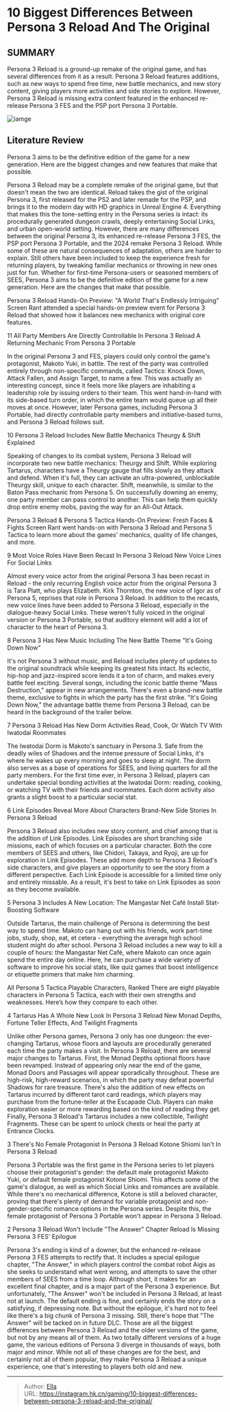 # 10 Biggest Differences Between Persona 3 Reload And The Original


## SUMMARY 


 Persona 3 Reload is a ground-up remake of the original game, and has several differences from it as a result. 
 Persona 3 Reload features additions, such as new ways to spend free time, new battle mechanics, and new story content, giving players more activities and side stories to explore. 
 However, Persona 3 Reload is missing extra content featured in the enhanced re-release Persona 3 FES and the PSP port Persona 3 Portable. 

![iamge](https://static1.srcdn.com/wordpress/wp-content/uploads/2024/01/persona3.jpg)

## Literature Review

Persona 3 aims to be the definitive edition of the game for a new generation. Here are the biggest changes and new features that make that possible.




Persona 3 Reload may be a complete remake of the original game, but that doesn&#39;t mean the two are identical. Reload takes the gist of the original Persona 3, first released for the PS2 and later remade for the PSP, and brings it to the modern day with HD graphics in Unreal Engine 4. Everything that makes this the tone-setting entry in the Persona series is intact: its procedurally generated dungeon crawls, deeply entertaining Social Links, and urban open-world setting.
However, there are many differences between the original Persona 3, its enhanced re-release Persona 3 FES, the PSP port Persona 3 Portable, and the 2024 remake Persona 3 Reload. While some of these are natural consequences of adaptation, others are harder to explain. Still others have been included to keep the experience fresh for returning players, by tweaking familiar mechanics or throwing in new ones just for fun. Whether for first-time Persona-users or seasoned members of SEES, Persona 3 aims to be the definitive edition of the game for a new generation. Here are the changes that make that possible.
            
 
 Persona 3 Reload Hands-On Preview: &#34;A World That&#39;s Endlessly Intriguing&#34; 
Screen Rant attended a special hands-on preview event for Persona 3 Reload that showed how it balances new mechanics with original core features.












 








 11  All Party Members Are Directly Controllable In Persona 3 Reload 
A Returning Mechanic From Persona 3 Portable


 







In the original Persona 3 and FES, players could only control the game&#39;s protagonist, Makoto Yuki, in battle. The rest of the party was controlled entirely through non-specific commands, called Tactics: Knock Down, Attack Fallen, and Assign Target, to name a few. This was actually an interesting concept, since it feels more like players are inhabiting a leadership role by issuing orders to their team.
This went hand-in-hand with its side-based turn order, in which the entire team would queue up all their moves at once. However, later Persona games, including Persona 3 Portable, had directly controllable party members and initiative-based turns, and Persona 3 Reload follows suit.





 10  Persona 3 Reload Includes New Battle Mechanics 
Theurgy &amp; Shift Explained
        

Speaking of changes to its combat system, Persona 3 Reload will incorporate two new battle mechanics: Theurgy and Shift. While exploring Tartarus, characters have a Theurgy gauge that fills slowly as they attack and defend. When it&#39;s full, they can activate an ultra-powered, unblockable Theurgy skill, unique to each character. Shift, meanwhile, is similar to the Baton Pass mechanic from Persona 5. On successfully downing an enemy, one party member can pass control to another. This can help them quickly drop entire enemy mobs, paving the way for an All-Out Attack.
            
 
 Persona 3 Reload &amp; Persona 5 Tactica Hands-On Preview: Fresh Faces &amp; Fights 
Screen Rant went hands-on with Persona 3 Reload and Persona 5 Tactica to learn more about the games&#39; mechanics, quality of life changes, and more.








 9  Most Voice Roles Have Been Recast In Persona 3 Reload 
New Voice Lines For Social Links


 







Almost every voice actor from the original Persona 3 has been recast in Reload - the only recurring English voice actor from the original Persona 3 is Tara Platt, who plays Elizabeth. Kirk Thornton, the new voice of Igor as of Persona 5, reprises that role in Persona 3 Reload. In addition to the recasts, new voice lines have been added to Persona 3 Reload, especially in the dialogue-heavy Social Links. These weren&#39;t fully voiced in the original version or Persona 3 Portable, so that auditory element will add a lot of character to the heart of Persona 3.





 8  Persona 3 Has New Music 
Including The New Battle Theme &#34;It&#39;s Going Down Now&#34;
        

It&#39;s not Persona 3 without music, and Reload includes plenty of updates to the original soundtrack while keeping its greatest hits intact. Its eclectic, hip-hop and jazz-inspired score lends it a ton of charm, and makes every battle feel exciting. Several songs, including the iconic battle theme &#34;Mass Destruction,&#34; appear in new arrangements. There&#39;s even a brand-new battle theme, exclusive to fights in which the party has the first strike. &#34;It&#39;s Going Down Now,&#34; the advantage battle theme from Persona 3 Reload, can be heard in the background of the trailer below.







 7  Persona 3 Reload Has New Dorm Activities 
Read, Cook, Or Watch TV With Iwatodai Roommates
        

The Iwatodai Dorm is Makoto&#39;s sanctuary in Persona 3. Safe from the deadly wiles of Shadows and the intense pressure of Social Links, it&#39;s where he wakes up every morning and goes to sleep at night. The dorm also serves as a base of operations for SEES, and living quarters for all the party members. For the first time ever, in Persona 3 Reload, players can undertake special bonding activities at the Iwatodai Dorm: reading, cooking, or watching TV with their friends and roommates. Each dorm activity also grants a slight boost to a particular social stat.





 6  Link Episodes Reveal More About Characters 
Brand-New Side Stories In Persona 3 Reload


 







Persona 3 Reload also includes new story content, and chief among that is the addition of Link Episodes. Link Episodes are short branching side missions, each of which focuses on a particular character. Both the core members of SEES and others, like Chidori, Takaya, and Ryoji, are up for exploration in Link Episodes. These add more depth to Persona 3 Reload&#39;s side characters, and give players an opportunity to see the story from a different perspective.
Each Link Episode is accessible for a limited time only and entirely missable. As a result, it&#39;s best to take on Link Episodes as soon as they become available. 






 5  Persona 3 Includes A New Location: The Mangastar Net Café 
Install Stat-Boosting Software
        

Outside Tartarus, the main challenge of Persona is determining the best way to spend time. Makoto can hang out with his friends, work part-time jobs, study, shop, eat, et cetera - everything the average high school student might do after school. Persona 3 Reload includes a new way to kill a couple of hours: the Mangastar Net Café, where Makoto can once again spend the entire day online. Here, he can purchase a wide variety of software to improve his social stats, like quiz games that boost intelligence or etiquette primers that make him charming.
            
 
 All Persona 5 Tactica Playable Characters, Ranked 
There are eight playable characters in Persona 5 Tactica, each with their own strengths and weaknesses. Here’s how they compare to each other.








 4  Tartarus Has A Whole New Look In Persona 3 Reload 
New Monad Depths, Fortune Teller Effects, And Twilight Fragments
        

Unlike other Persona games, Persona 3 only has one dungeon: the ever-changing Tartarus, whose floors and layouts are procedurally generated each time the party makes a visit. In Persona 3 Reload, there are several major changes to Tartarus. First, the Monad Depths optional floors have been revamped. Instead of appearing only near the end of the game, Monad Doors and Passages will appear sporadically throughout. These are high-risk, high-reward scenarios, in which the party may defeat powerful Shadows for rare treasure.
There&#39;s also the addition of new effects on Tartarus incurred by different tarot card readings, which players may purchase from the fortune-teller at the Escapade Club. Players can make exploration easier or more rewarding based on the kind of reading they get. Finally, Persona 3 Reload&#39;s Tartarus includes a new collectible, Twilight Fragments. These can be spent to unlock chests or heal the party at Entrance Clocks.





 3  There&#39;s No Female Protagonist In Persona 3 Reload 
Kotone Shiomi Isn&#39;t In Persona 3 Reload
        

Persona 3 Portable was the first game in the Persona series to let players choose their protagonist&#39;s gender: the default male protagonist Makoto Yuki, or default female protagonist Kotone Shiomi. This affects some of the game&#39;s dialogue, as well as which Social Links and romances are available. While there&#39;s no mechanical difference, Kotone is still a beloved character, proving that there&#39;s plenty of demand for variable protagonist and non-gender-specific romance options in the Persona series. Despite this, the female protagonist of Persona 3 Portable won&#39;t appear in Persona 3 Reload.





 2  Persona 3 Reload Won&#39;t Include &#34;The Answer&#34; Chapter 
Reload Is Missing Persona 3 FES&#39; Epilogue
        

Persona 3&#39;s ending is kind of a downer, but the enhanced re-release Persona 3 FES attempts to rectify that. It includes a special epilogue chapter, &#34;The Answer,&#34; in which players control the combat robot Aigis as she seeks to understand what went wrong, and attempts to save the other members of SEES from a time loop. Although short, it makes for an excellent final chapter, and is a major part of the Persona 3 experience.
But unfortunately, &#34;The Answer&#34; won&#39;t be included in Persona 3 Reload, at least not at launch. The default ending is fine, and certainly ends the story on a satisfying, if depressing note. But without the epilogue, it&#39;s hard not to feel like there&#39;s a big chunk of Persona 3 missing. Still, there&#39;s hope that &#34;The Answer&#34; will be tacked on in future DLC.
Those are all the biggest differences between Persona 3 Reload and the older versions of the game, but not by any means all of them. As two totally different versions of a huge game, the various editions of Persona 3 diverge in thousands of ways, both major and minor. While not all of these changes are for the best, and certainly not all of them popular, they make Persona 3 Reload a unique experience, one that&#39;s interesting to players both old and new.


---

> Author: [Ella](https://instagram.hk.cn/)  
> URL: https://instagram.hk.cn/gaming/10-biggest-differences-between-persona-3-reload-and-the-original/  

